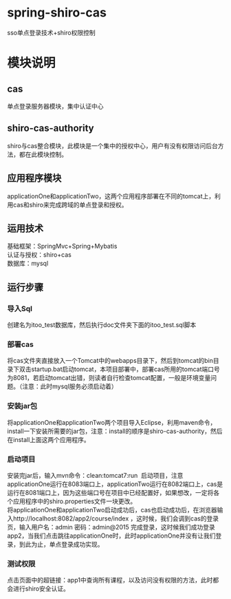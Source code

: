 # spring-shiro-cas
sso单点登录技术+shiro权限控制
# 模块说明
## cas 
单点登录服务器模块，集中认证中心
## shiro-cas-authority  
shiro与cas整合模块，此模块是一个集中的授权中心，用户有没有权限访问后台方法，都在此模块控制。
## 应用程序模块
applicationOne和applicationTwo，这两个应用程序部署在不同的tomcat上，利用cas和shiro来完成跨域的单点登录和授权。
## 运用技术
基础框架：SpringMvc+Spring+Mybatis<br>
认证与授权：shiro+cas<br>
数据库：mysql
## 运行步骤
### 导入Sql
创建名为itoo_test数据库，然后执行doc文件夹下面的itoo_test.sql脚本
### 部署cas
将cas文件夹直接放入一个Tomcat中的webapps目录下，然后到tomcat的bin目录下双击startup.bat启动tomcat，本项目部署中，部署cas所用的tomcat端口号为8081，若启动tomcat出错，则读者自行检查tomcat配置，一般是环境变量问题。（注意：此时mysql服务必须启动着）
### 安装jar包
将applicationOne和applicationTwo两个项目导入Eclipse，利用maven命令，install一下安装所需要的jar包，注意：install的顺序是shiro-cas-authority，然后在install上面这两个应用程序。
### 启动项目
安装完jar后，输入mvn命令：clean:tomcat7:run  启动项目，注意applicationOne运行在8083端口上，applicationTwo运行在8082端口上，cas是运行在8081端口上，因为这些端口号在项目中已经配置好，如果想改，一定将各个应用程序中的shiro.properties文件一块更改。<br>
将applicationOne和applicationTwo启动成功后，cas也启动成功后，在浏览器输入http://localhost:8082/app2/course/index ，这时候，我们会调到cas的登录页，输入用户名：admin 密码：admin@2015 完成登录，这时候我们成功登录app2，当我们点击跳往applicationOne时，此时applicationOne并没有让我们登录，到此为止，单点登录成功实现。
### 测试权限
点击页面中的超链接：app1中查询所有课程，以及访问没有权限的方法，此时都会进行shiro安全认证。

